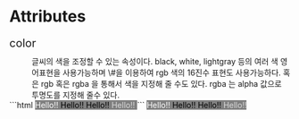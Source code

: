 # Attributes

<dl>
  <dt style="font-size:20px; margin-bottom: 10px;">color</dt>
  <dd>글씨의 색을 조정할 수 있는 속성이다.
      black, white, lightgray 등의 여러 색 영어표현을 사용가능하며
      \#을 이용하여 rgb 색의 16진수 표현도 사용가능하다.  
      혹은 rgb 혹은 rgba 을 통해서 색을 지정해 줄 수도 있다.   
      rgba 는 alpha 값으로 투명도를 지정해 줄수 있다.</dd>
```html  
  <span style="color: white; background-color: gray;"> Hello!! </span>
  <span style="color: #000; background-color: gray;"> Hello!! </span>
  <span style="color: rgb(0,0,0); background-color: gray;"> Hello!! </span>
  <span style="color: rgba(255,255,255,0.7); background-color: gray;"> Hello!! </span>
```    
<span style="color: white; background-color: gray;"> Hello!! </span>
<span style="color: #000; background-color: gray;"> Hello!! </span>
<span style="color: rgb(0,0,0); background-color: gray;"> Hello!! </span>
<span style="color: rgba(255,255,255,0.7); background-color: gray;"> Hello!! </span>

</dl>
